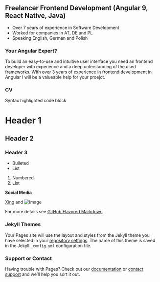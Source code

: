 ## Freelancer Frontend Development (Angular 9, React Native, Java) 

- Over 7 years of experience in Software Development
- Worked for companies in AT, DE and PL
- Speaking English, German and Polish

### Your Angular Expert?

To build an easy-to-use and intuitive user interface you need an frontend developer with experience and a deep unterstanding of the used frameworks. With over 3 years of experience in frontend development in Angular I will be a valueable help for your proejct. 

### CV

Syntax highlighted code block

# Header 1
## Header 2
### Header 3

- Bulleted
- List

1. Numbered
2. List

**Social Media** 

[Xing](https://www.xing.com/profile/MichaelJohann_Patalas2) and ![Image](src)


For more details see [GitHub Flavored Markdown](https://guides.github.com/features/mastering-markdown/).

### Jekyll Themes

Your Pages site will use the layout and styles from the Jekyll theme you have selected in your [repository settings](https://github.com/patalas/patalas.github.io/settings). The name of this theme is saved in the Jekyll `_config.yml` configuration file.

### Support or Contact

Having trouble with Pages? Check out our [documentation](https://help.github.com/categories/github-pages-basics/) or [contact support](https://github.com/contact) and we’ll help you sort it out.

